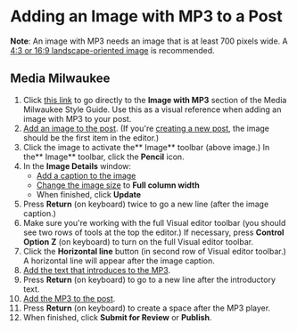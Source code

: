 # Adding an Image with MP3 to a Post

**Note**: An image with MP3 needs an image that is at least 700 pixels wide. A [4:3 or 16:9 landscape-oriented image](http://mediamilwaukee.com/style-guide) is recommended.

## Media Milwaukee

1. Click [this link](http://mediamilwaukee.com/style-guide#imagewithmp3) to go directly to the **Image with MP3** section of the Media Milwaukee Style Guide. Use this as a visual reference when adding an image with MP3 to your post.
2. [Add an image to the post](/working-with-media/adding-an-image-to-a-post.md). \(If you're [creating a new post](/working-with-text-and-links/creating-a-post.md), the image should be the first item in the editor.\) 
3. Click the image to activate the** Image** toolbar \(above image.\) In the** Image** toolbar, click the **Pencil** icon.
4. In the **Image Details** window:
   * [Add a caption to the image](/working-with-media/adding-a-caption-and-alt-text-to-an-image.md)
   * [Change the image size](/working-with-media/changing-the-size-of-an-image.md) to **Full column width**
   * When finished, click **Update**
5. Press **Return** \(on keyboard\) twice to go a new line \(after the image caption.\)   
6. Make sure you're working with the full Visual editor toolbar \(you should see two rows of tools at the top the editor.\) If necessary, press **Control** **Option** **Z** \(on keyboard\) to turn on the full Visual editor toolbar.
7. Click the **Horizontal line** button \(in second row of Visual editor toolbar.\) A horizontal line will appear after the image caption.
8. [Add the text that introduces to the MP3](/working-with-text-and-links/working-with-content-in-the-visual-editor.md). 
9. Press **Return** \(on keyboard\) to go to a new line after the introductory text.
10. [Add the MP3 to the post](/working-with-media/adding-an-mp3-to-a-post.md). 
11. Press **Return** \(on keyboard\) to create a space after the MP3 player.
12. When finished, click **Submit for Review** or **Publish**.



